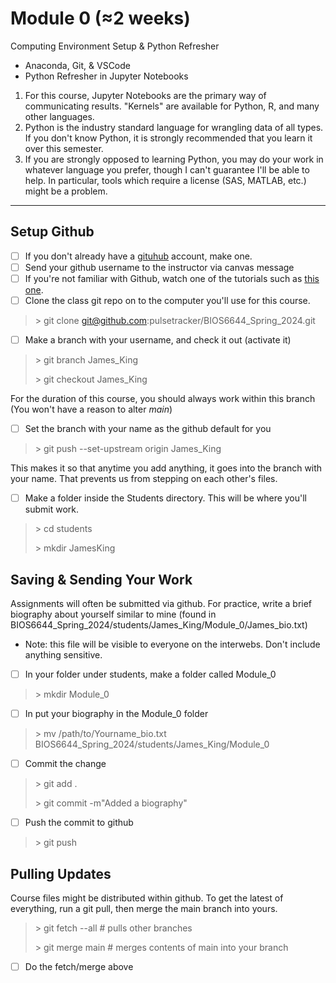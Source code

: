 # Module 0 (≈2 weeks)  

Computing Environment Setup & Python Refresher  
- Anaconda, Git, & VSCode  
- Python Refresher in Jupyter Notebooks

1) For this course, Jupyter Notebooks are the primary way of communicating results.  "Kernels" are available for Python, R, and many other languages.   
2) Python is the industry standard language for wrangling data of all types.   If you don't know Python, it is strongly recommended that you learn it over this semester.  
3) If you are strongly opposed to learning Python, you may do your work in whatever language you prefer, though I can't guarantee I'll be able to help.  In particular, tools which require a license (SAS, MATLAB, etc.) might be a problem.
---

## Setup Github
- [ ] If you don't already have a [gituhub](www.github.com) account, make one.   
- [ ] Send your github username to the instructor via canvas message 
- [ ] If you're not familiar with Github, watch one of the tutorials such as [this one](https://www.youtube.com/watch?v=tRZGeaHPoaw).
- [ ] Clone the class git repo on to the computer you'll use for this course.
> \> git clone git@github.com:pulsetracker/BIOS6644_Spring_2024.git

- [ ] Make a branch with your username, and check it out (activate it)
> \> git branch James_King
>
> \> git checkout James_King 

For the duration of this course, you should always work within this branch (You won't have a reason to alter *main*)

- [ ] Set the branch with your name as the github default for you
> \> git push --set-upstream origin James_King

This makes it so that anytime you add anything, it goes into the branch with your name.  That prevents us from stepping on each other's files.

- [ ] Make a folder inside the Students directory.  This will be where you'll submit work.
> \> cd students
> 
> \> mkdir JamesKing

## Saving & Sending Your Work

Assignments will often be submitted via github.    For practice, write a brief biography about yourself similar to mine (found in BIOS6644_Spring_2024/students/James_King/Module_0/James_bio.txt)
* Note: this file will be visible to everyone on the interwebs.  Don't include anything sensitive.  

- [ ] In your folder under students, make a folder called Module_0
> \> mkdir Module_0

- [ ] In put your biography in the Module_0 folder
> \> mv /path/to/Yourname_bio.txt BIOS6644_Spring_2024/students/James_King/Module_0

- [ ] Commit the change
> \> git add .
> 
> \> git commit -m"Added a biography"

- [ ] Push the commit to github
> \> git push

## Pulling Updates
Course files might be distributed within github.  To get the latest of everything, run a git pull, then merge the main branch into yours.
> \> git fetch --all     # pulls other branches
> >
> \> git merge main   # merges contents of main into your branch

- [ ] Do the fetch/merge above

